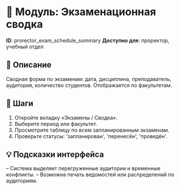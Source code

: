 # 📘 Модуль: Экзаменационная сводка
**ID**: prorector_exam_schedule_summary
**Доступно для**: проректор, учебный отдел

## 📝 Описание
Сводная форма по экзаменам: дата, дисциплина, преподаватель, аудитория, количество студентов. Отображается по факультетам.

## 🩜 Шаги
1. Откройте вкладку «Экзамены / Сводка».
2. Выберите период или факультет.
3. Просмотрите таблицу по всем запланированным экзаменам.
4. Проверьте статусы: 'запланирован', 'перенесён', 'проведён'.

## 💡 Подсказки интерфейса
– Система выделяет перегруженные аудитории и временные конфликты.
– Возможна печать ведомостей или распределений по аудиториям.
